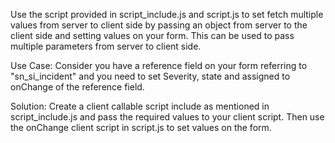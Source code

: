 Use the script provided in script_include.js and script.js to set fetch multiple values from server to client side by passing an
object from server to the client side and setting values on your form. This can be used to pass multiple parameters from server to
client side.

Use Case:
Consider you have a reference field on your form referring to "sn_si_incident" and you need to set Severity, state and assigned to
onChange of the reference field.

Solution:
Create a client callable script include as mentioned in script_include.js and pass the required values to your client script.
Then use the onChange client script in script.js to set values on the form.
